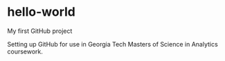 # hello-world
My first GitHub project

Setting up GitHub for use in Georgia Tech Masters of Science in Analytics coursework.
